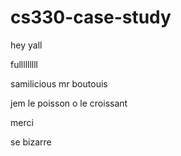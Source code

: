 # cs330-case-study

hey yall 

fulllllllll

samilicious mr boutouis

jem le poisson o le croissant

merci

se bizarre